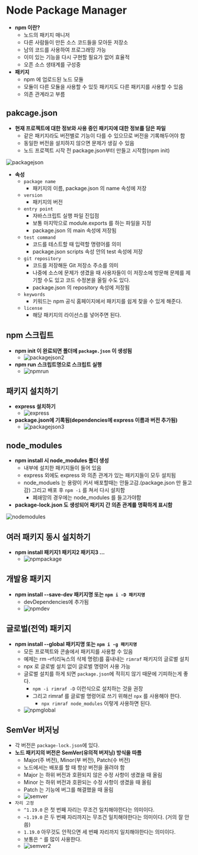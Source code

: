 # Node Package Manager

- __npm 이란?__
  - 노드의 패키지 매니저
  - 다른 사람들이 만든 소스 코드들을 모아둔 저장소
  - 남의 코드를 사용하여 프로그래밍 가능
  - 이미 있는 기능을 다시 구현할 필요가 없어 효율적
  - 오픈 소스 생태계를 구성중 
- __패키지__
  - npm 에 업로드된 노드 모듈
  - 모듈이 다른 모듈을 사용할 수 있듯 패키지도 다른 패키지를 사용할 수 있음
  - 의존 관계라고 부름

## pakcage.json

- __현재 프로젝트에 대한 정보와 사용 중인 패키지에 대한 정보를 담은 파일__
  - 같은 패키지라도 버전별로 기능이 다를 수 있으므로 버전을 기록해두어야 함
  - 동일한 버전을 설치하지 않으면 문제가 생길 수 있음
  - 노드 프로젝트 시작 전 package.json부터 만들고 시작함(npm init)

![packagejson](https://user-images.githubusercontent.com/47518272/156720786-85f4cd26-2f97-41bd-8e95-b4b4450ed47d.png)

- __속성__
  - `package name`
    - 패키지의 이름, package.json 의 name 속성에 저장
  - `version`
    - 패키지의 버전
  - `entry point`
    - 자바스크립트 실행 파일 진입점
    - 보통 마지막으로 module.exports 를 하는 파일을 지정
    - package.json 의 main 속성에 저장됨
  - `test command`
    - 코드를 테스트할 때 입력할 명령어를 의미
    - package.json scripts 속성 안의 test 속성에 저장
  - `git repository`
    - 코드를 저장해둔 Git 저장소 주소를 의미
    - 나중에 소스에 문제가 생겼을 때 사용자들이 이 저장소에 방문해 문제를 제기할 수도 있고 코드 수정본을 올릴 수도 있다.
    - package.json 의 repository 속성에 저장됨
  - `keywords`
    - 키워드는 npm 공식 홈페이지에서 패키지를 쉽게 찾을 수 있게 해준다.
  - `license`
    - 해당 패키지의 라이선스를 넣어주면 된다.

## npm 스크립트

- __npm init 이 완료되면 폴더에 `package.json` 이 생성됨__
  - ![packagejson2](https://user-images.githubusercontent.com/47518272/156721407-a5226d26-1fd1-4e62-a5f4-80c6703fac88.png)
- __npm run 스크립트명으로 스크립트 실행__
  - ![npmrun](https://user-images.githubusercontent.com/47518272/156721597-f05ca99c-5943-4851-90be-53ff6ca49ca6.png)

## 패키지 설치하기

- __express 설치하기__
  - ![express](https://user-images.githubusercontent.com/47518272/156721705-1df3c150-eb15-4f06-bfef-4b61819e7fbe.png)
- __package.json에 기록됨(dependencies에 express 이름과 버전 추가됨)__
  - ![packagejson3](https://user-images.githubusercontent.com/47518272/156722422-bc0d00d7-3994-42f1-a0bc-6dcb6b6924fd.png)

## node_modules

- __npm install 시 node_modules 폴더 생성__
  - 내부에 설치한 패키지들이 들어 있음
  - express 외에도 express 와 의존 관계가 있는 패키지들이 모두 설치됨
  - node_moduels 는 용량이 커서 배포할때는 안들고감.(package.json 만 들고감) 그리고 배포 후 `npm -i` 를 쳐서 다시 설치함
    - 폐쇄망의 경우에는 node_modules 를 들고가야함
- __package-lock.json 도 생성되어 패키지 간 의존 관계를 명확하게 표시함__

![nodemodules](https://user-images.githubusercontent.com/47518272/156722590-bc388f12-2d3e-47a4-9b03-d3ba2bb12837.png)

## 여러 패키지 동시 설치하기

- __npm install 패키지1 패키지2 패키지3 …__
  - ![npmpackage](https://user-images.githubusercontent.com/47518272/156722745-f3b608bd-ddee-484e-8c66-3729ab5dc455.png)

## 개발용 패키지

- __npm install --save-dev 패키지명 또는 `npm i -D 패키지명`__
  - devDependencies에 추가됨
  - ![npmdev](https://user-images.githubusercontent.com/47518272/156722878-bc785918-9406-4973-8718-d010324fb8c1.png)

## 글로벌(전역) 패키지

- __npm install --global 패키지명 또는 `npm i -g 패키지명`__
  - 모든 프로젝트와 콘솔에서 패키지를 사용할 수 있음
  - 예제는 rm –rf(리눅스의 삭제 명령)를 흉내내는 `rimraf` 패키지의 글로벌 설치
  - npx 로 글로벌 설치 없이 글로벌 명령어 사용 가능
  - 글로벌 설치를 하게 되면 `package.json`에 적히지 않기 때문에 기피하는게 좋다.
    - `npm -i rimraf -D` 이런식으로 설치하는 것을 권장
    - 그리고 rimraf 를 글로벌 명령어로 쓰기 위해선 `npx` 를 사용해야 한다.
      - `npx rimraf node_modules` 이렇게 사용하면 된다.
  - ![npmglobal](https://user-images.githubusercontent.com/47518272/156723006-18b32d63-31cc-46e4-9c87-6065bb474fa5.png)

## SemVer 버저닝

- 각 버전은 `package-lock.json`에 있다.
- __노드 패키지의 버전은 SemVer(유의적 버저닝) 방식을 따름__
  - Major(주 버전), Minor(부 버전), Patch(수 버전)
  - 노드에서는 배포를 할 때 항상 버전을 올려야 함
  - Major 는 하위 버전과 호환되지 않은 수정 사항이 생겼을 때 올림
  - Minor 는 하위 버전과 호환되는 수정 사항이 생겼을 때 올림
  - Patch 는 기능에 버그를 해결했을 때 올림
  - ![semver](https://user-images.githubusercontent.com/47518272/156726895-7a62dea7-705c-49fe-be31-3301cab35ee0.png)
- `자리 고정`
  - `^1.19.0` 은 첫 번째 자리는 무조건 일치해야한다는 의미이다. 
  - `~1.19.0` 은 두 번째 자리까지는 무조건 일치해야한다는 의미이다. (거의 잘 안씀)
  - `1.19.0` 아무것도 안적으면 세 번째 자리까지 일치해야한다는 의미이다.
  - 보통은 `^` 를 많이 사용한다.
  - ![semver2](https://user-images.githubusercontent.com/47518272/156727610-9e6ac952-832c-4cbe-8d23-59794d3d5a7a.png)


